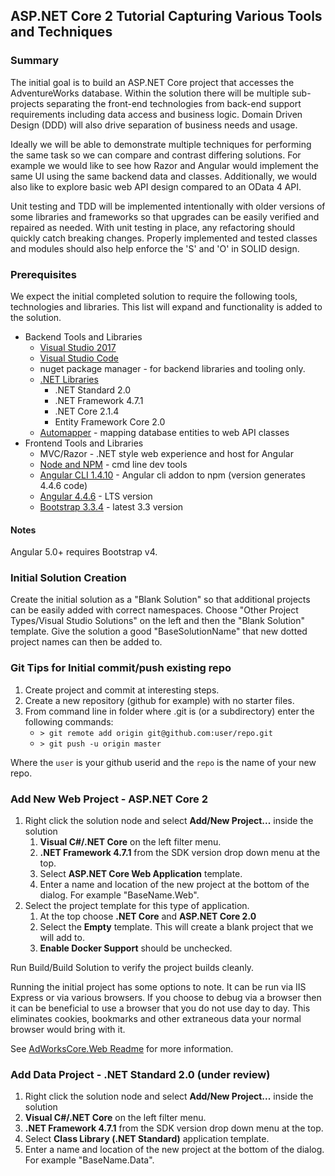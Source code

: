 ## ASP.NET Core 2 Tutorial Capturing Various Tools and Techniques

### Summary
The initial goal is to build an ASP.NET Core project that accesses the AdventureWorks database. Within the solution there will be multiple sub-projects separating the front-end technologies from back-end support requirements including data access and business logic. Domain Driven Design (DDD) will also drive separation of business needs and usage.

Ideally we will be able to demonstrate multiple techniques for performing the same task so we can compare and contrast differing solutions. For example we would like to see how Razor and Angular would implement the same UI using the same backend data and classes. Additionally, we would also like to explore basic web API design compared to an OData 4 API.

Unit testing and TDD will be implemented intentionally with older versions of some libraries and frameworks so that upgrades can be easily verified and repaired as needed. With unit testing in place, any refactoring should quickly catch breaking changes. Properly implemented and tested classes and modules should also help enforce the 'S' and 'O' in SOLID design.

### Prerequisites
We expect the initial completed solution to require the following tools, technologies and libraries. This list will expand and functionality is added to the solution.

* Backend Tools and Libraries
    * [Visual Studio 2017](https://www.visualstudio.com/vs/)
    * [Visual Studio Code](https://code.visualstudio.com/)
    * nuget package manager - for backend libraries and tooling only.
    * [.NET Libraries](https://www.microsoft.com/net/download/visual-studio-sdks)
        * .NET Standard 2.0
        * .NET Framework 4.7.1
        * .NET Core 2.1.4
        * Entity Framework Core 2.0
    * [Automapper](http://automapper.org/) - mapping database entities to web API classes
* Frontend Tools and Libraries
    * MVC/Razor - .NET style web experience and host for Angular
    * [Node and NPM](https://nodejs.org/en/) - cmd line dev tools
    * [Angular CLI 1.4.10](https://cli.angular.io/) - Angular cli addon to npm (version generates 4.4.6 code)
    * [Angular 4.4.6](https://v4.angular.io/docs) - LTS version
    * [Bootstrap 3.3.4](https://getbootstrap.com/docs/3.3/) - latest 3.3 version

#### Notes
Angular 5.0+ requires Bootstrap v4. 

### Initial Solution Creation
Create the initial solution as a "Blank Solution" so that additional projects can be easily added with correct namespaces. Choose "Other Project Types/Visual Studio Solutions" on the left and then the "Blank Solution" template. Give the solution a good "BaseSolutionName" that new dotted project names can then be added to.

### Git Tips for Initial commit/push existing repo

1. Create project and commit at interesting steps.
2. Create a new repository (github for example) with no starter files.
3. From command line in folder where .git is (or a subdirectory) enter the following commands:
   * `> git remote add origin git@github.com:user/repo.git`
   * `> git push -u origin master`

Where the `user` is your github userid and the `repo` is the name of your new repo.

### Add New Web Project - ASP.NET Core 2

1. Right click the solution node and select **Add/New Project...** inside the solution
   1. **Visual C#/.NET Core** on the left filter menu.
   2. **.NET Framework 4.7.1** from the SDK version drop down menu at the top.
   3. Select **ASP.NET Core Web Application** template.
   4. Enter a name and location of the new project at the bottom of the dialog. For example "BaseName.Web".
2. Select the project template for this type of application.
   1. At the top choose **.NET Core** and **ASP.NET Core 2.0**
   2. Select the **Empty** template. This will create a blank project that we will add to.
   3. **Enable Docker Support** should be unchecked.

Run Build/Build Solution to verify the project builds cleanly.

Running the initial project has some options to note. It can be run via IIS Express or via various browsers. If you choose to debug via a browser then it can be beneficial to use a browser that you do not use day to day. This eliminates cookies, bookmarks and other extraneous data your normal browser would bring with it.

See [AdWorksCore.Web Readme](AdWorksCore.Web/readme.md) for more information.

### Add Data Project - .NET Standard 2.0 (under review)

1. Right click the solution node and select **Add/New Project...** inside the solution
1. **Visual C#/.NET Core** on the left filter menu.
2. **.NET Framework 4.7.1** from the SDK version drop down menu at the top.
3. Select **Class Library (.NET Standard)** application template.
4. Enter a name and location of the new project at the bottom of the dialog. For example "BaseName.Data".

